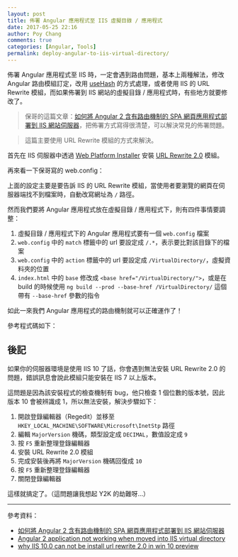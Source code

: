 ```yaml
---
layout: post
title: 佈署 Angular 應用程式至 IIS 虛擬目錄 / 應用程式
date: 2017-05-25 22:16
author: Poy Chang
comments: true
categories: [Angular, Tools]
permalink: deploy-angular-to-iis-virtual-directory/
---
```

佈署 Angular 應用程式至 IIS 時，一定會遇到路由問題，基本上兩種解法，修改 Angular 路由模組訂定，改用 [useHash](https://angular.io/docs/ts/latest/guide/router.html#!#-hashlocationstrategy-) 的方式處理，或者使用 IIS 的 URL Rewrite 模組，而如果佈署到 IIS 網站的虛擬目錄 / 應用程式時，有些地方就要修改了。

>保哥的這篇文章：[如何將 Angular 2 含有路由機制的 SPA 網頁應用程式部署到 IIS 網站伺服器](http://blog.miniasp.com/post/2017/01/17/Angular-2-deploy-on-IIS.aspx)，把佈署方式寫得很清楚，可以解決常見的佈署問題。

>這篇主要使用 URL Rewrite 模組的方式來解決。

首先在 IIS 伺服器中透過 [Web Platform Installer](https://www.microsoft.com/web/downloads/platform.aspx) 安裝 [URL Rewrite 2.0](https://www.iis.net/downloads/microsoft/url-rewrite) 模組。

再來看一下保哥寫的 web.config：

<script src="https://gist.github.com/doggy8088/68eed089b53ff50e81314ba47d92e87a.js"></script>

上面的設定主要是要告訴 IIS 的 URL Rewrite 模組，當使用者要瀏覽的網頁在伺服器端找不到檔案時，自動改寫網址為 `/` 路徑。

然而我們要將 Angular 應用程式放在虛擬目錄 / 應用程式下，則有四件事情要調整：

1. 虛擬目錄 / 應用程式下的 Angular 應用程式要有一個 `web.config` 檔案
2. `web.config` 中的 `match` 標籤中的 url 要設定成 `/.*`，表示要比對該目錄下的檔案
3. `web.config` 中的 `action`  標籤中的 url 要設定成 `/VirtualDirectory/`，虛擬資料夾的位置
4. `index.html` 中的 `base` 修改成 `<base href="/VirtualDirectory/">`，或是在 build 的時候使用 `ng build --prod --base-href /VirtualDirectory/` 這個帶有 `--base-href` 參數的指令

如此一來我們 Angular 應用程式的路由機制就可以正確運作了！

參考程式碼如下：

<script src="https://gist.github.com/poychang/9a35ce967f6cc7c7714ff55544569821.js"></script>

## 後記

如果你的伺服器環境是使用 IIS 10 了話，你會遇到無法安裝 URL Rewrite 2.0 的問題，錯誤訊息會說此模組只能安裝在 IIS 7 以上版本。

這問題是因為該安裝程式的檢查機制有 bug，他只檢查 1 個位數的版本號，因此版本 10 會被辨識成 1，所以無法安裝，解決步驟如下：

1. 開啟登錄編輯器（Regedit）並移至 `HKEY_LOCAL_MACHINE\SOFTWARE\Microsoft\InetStp` 路徑
2. 編輯 `MajorVersion` 機碼，類型設定成 `DECIMAL`，數值設定成 `9`
3. 按 `F5` 重新整理登錄編輯器
4. 安裝 URL Rewrite 2.0 模組
5. 完成安裝後再將 `MajorVersion` 機碼回復成 `10`
6. 按 `F5` 重新整理登錄編輯器
7. 關閉登錄編輯器

這樣就搞定了。（這問題讓我想起 Y2K 的劫難呀...）

----------

參考資料：

* [如何將 Angular 2 含有路由機制的 SPA 網頁應用程式部署到 IIS 網站伺服器](http://blog.miniasp.com/post/2017/01/17/Angular-2-deploy-on-IIS.aspx)
* [Angular 2 application not working when moved into IIS virtual directory](https://stackoverflow.com/questions/43017193/angular-2-application-not-working-when-moved-into-iis-virtual-directory)
* [why IIS 10.0 can not be install url rewrite 2.0 in win 10 preview](https://forums.iis.net/t/1223556.aspx)